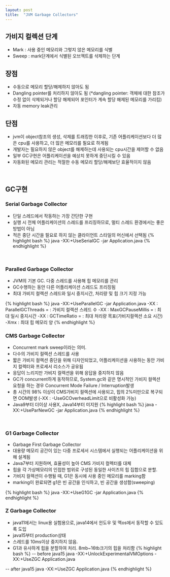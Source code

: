 ```yaml
---
layout: post
title:  "JVM Garbage Collectors"
---
```


## 가비지 컬렉션 단계
- Mark : 사용 중인 메모리와 그렇지 않은 메모리를 식별
- Sweep : mark단계에서 식별된 오브젝트를 삭제하는 단계


## 장점
- 수동으로 메모리 할당/해제하지 않아도 됨
- Dangling pointer를 처리하지 않아도 됨
  (*dangling pointer: 객체에 대한 참조가 수정 없이 삭제되거나 할당 해제되어 
  포인터가 계속 할당 해제된 메모리를 가리킴)
- 자동 memory leak관리


## 단점
- jvm이 object참조의 생성, 삭제를 트래킹한 이후로, 기존 어플리케이션보다 더 많은 cpu를 사용하고,
더 많은 메모리를 필요로 하게됨
- 개발자는 필요하지 않은 object를 해제하는데 사용되는 cpu시간을 제어할 수 없음
- 일부 GC구현은 어플리케이션을 예상치 못하게 중단시킬 수 있음
- 자동화된 메모리 관리는 적절한 수동 메모리 할당/해제보단 효율적이지 않음
<br>

## GC구현
### Serial Garbage Collector
- 단일 스레드에서 작동하는 가장 간단한 구현
- 실행 시 전체 어플리케이션의 스레드를 프리징하므로, 멀티 스레드 환경에서는 좋은 방법이 아님
- 적은 중단 시간을 필요로 하지 않는 클라이언트 스타일의 머신에서 선택됨
{% highlight bash %}
java -XX:+UseSerialGC -jar Application.java
{% endhighlight %}
<br>

### Paralled Garbage Collector
- JVM의 기본 GC. 다중 스레드를 사용해 힙 메모리를 관리
- GC수행하는 동안 다른 어플리케이션 스레드도 프리징됨
- 최대 가비지 컬렉션 스레드와 일시 중지시간, 처리량 및 힙 크기 지정 가능

{% highlight bash %}
java -XX:+UseParallelGC -jar Application.java
-XX : ParallelGCThreads = <N> : 가비지 컬렉션 스레드 수
-XX : MaxGCPauseMillis = <N> : 최대 일시 중지시간
-XX : GCTimeRatio = <N> : 최대 처리량 목표(가비지컬렉션 소요 시간)
-Xmx <N> : 최대 힙 메모리 양
{% endhighlight %}
<br>

### CMS Garbage Collector
- Concurrent mark sweep이라는 의미. 
- 다수의 가비지 컬렉션 스레드를 사용
- 짧은 가비지 컬렉션 중단을 위해 디자인되었고, 어플리케이션을 사용하는 동안 가비지 컬렉터와
  프로세서 리소스가 공유됨
- 응답이 느리지만 가비지 컬렉션을 위해 응답을 중지하지 않음
- GC가 concurrent하게 동작하므로, System.gc와 같은 명시적인 가비지 컬렉션 요청을 하는 경우
  Concurrent Mode Failure / Interruption발생
- 총 시간의 98% 이상이 CMS가비지 컬렉션에 사용되고, 힙의 2%미만으로 복구되면 OOM발생
  (-XX : -UseGCOverheadLimit으로 비활성화 가능)
- Java9부터 더이상 사용X, Java14부터 미지원
{% highlight bash %}
java -XX:+UseParNewGC -jar Application.java
{% endhighlight %}
<br>

### G1 Garbage Collector
- Garbage First Garbage Collector
- 대용량 메모리 공간이 있는 다중 프로세서 시스템에서 실행되는 어플리케이션을 위해 설계됨
- Java7부터 지원하며, 효율성이 높아 CMS 가비지 컬렉터를 대체
- 힙을 각 가상메모리의 인접한 범위로 구성된 동일한 사이즈의 힙 집합으로 분할.
- 가비지 컬렉션이 수행될 때, G1은 동시에 사용 중인 메모리를 marking함
- marking이 완료되면 g1은 빈 공간을 인식하고, 빈 공간을 생성함(sweeping)

{% highlight bash %}
java -XX:+UseG1GC -jar Application.java
{% endhighlight %}
<br>

### Z Garbage Collector
- java11에서는 linux용 실험용으로, java14에서 읜도우 및 맥os에서 동작할 수 있도록 도입
- java15부터 production상태
- 스레드를 10ms이상 중지하지 않음. 
- G1과 유사하게 힙을 분할하여 처리. 8mb~16tb크기의 힙을 처리함 
{% highlight bash %}
-- before java15
java -XX:+UnlockExperimentalVMOptions -XX:+UseZGC Application.java 

-- after java15
java -XX:+UseZGC Application.java
{% endhighlight %}